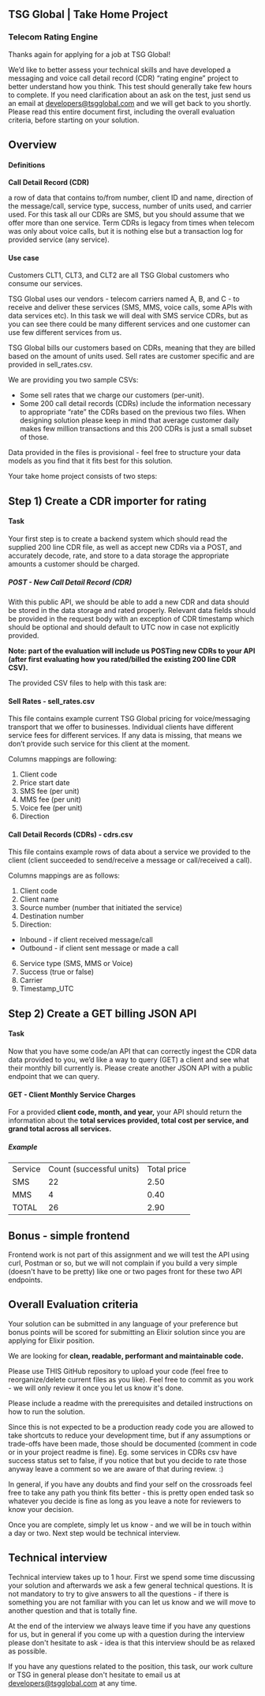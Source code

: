 ## TSG Global | Take Home Project


### Telecom Rating Engine

Thanks again for applying for a job at TSG Global!

We’d like to better assess your technical skills and have developed a messaging and voice call detail record (CDR) “rating engine” project to better understand how you think. This test should generally take few hours to complete. If you need clarification about an ask on the test, just send us an email at developers@tsgglobal.com and we will get back to you shortly. Please read this entire document first, including the overall evaluation criteria, before starting on your solution.


## Overview


#### Definitions

**Call Detail Record (CDR)**

a row of data that contains to/from number, client ID and name, direction of the message/call, service type, success, number of units used, and carrier used. For this task all our CDRs are SMS, but you should assume that we offer more than one service. Term CDRs is legacy from times when telecom was only about voice calls, but it is nothing else but a transaction log for provided service (any service).

#### Use case


Customers CLT1, CLT3, and CLT2 are all TSG Global customers who consume our services.

TSG Global uses our vendors - telecom carriers named A, B, and C - to receive and deliver these services (SMS, MMS, voice calls, some APIs with data services etc). In this task we will deal with SMS service CDRs, but as you can see there could be many different services and one customer can use few different services from us. 

TSG Global bills our customers based on CDRs, meaning that they are billed based on the amount of units used. Sell rates are customer specific and are provided in sell_rates.csv.


We are providing you two sample CSVs:

*   Some sell rates that we charge our customers (per-unit).
*   Some 200 call detail records (CDRs) include the information necessary to appropriate “rate” the CDRs based on the previous two files. When designing solution please keep in mind that average customer daily makes few million transactions and this 200 CDRs is just a small subset of those.

Data provided in the files is provisional - feel free to structure your data models as you find that it fits best for this solution.

Your take home project consists of two steps:

## Step 1) Create a CDR importer for rating

#### Task

 Your first step is to create a backend system which should read the supplied 200 line CDR file, as well as accept new CDRs via a POST, and accurately decode, rate, and store to a data storage the appropriate amounts a customer should be charged.

##### POST - New Call Detail Record (CDR)

With this public API, we should be able to add a new CDR and data should be stored in the data storage and rated properly. Relevant data fields should be provided in the request body with an exception of CDR timestamp which should be optional and should default to UTC now in case not explicitly provided.

**Note: part of the evaluation will include us POSTing new CDRs to your API (after first evaluating how you rated/billed the existing 200 line CDR CSV).**

The provided CSV files to help with this task are:

#### Sell Rates - sell_rates.csv

This file contains example current TSG Global pricing for voice/messaging transport that we offer to businesses. Individual clients have different service fees for different services. If any data is missing, that means we don’t provide such service for this client at the moment.

Columns mappings are following:



1. Client code
2. Price start date
3. SMS fee (per unit)
4. MMS fee (per unit)
5. Voice fee (per unit)
6. Direction


#### Call Detail Records (CDRs) - cdrs.csv

This file contains example rows of data about a service we provided to the client (client succeeded to send/receive a message or call/received a call).

Columns mappings are as follows:



1. Client code
2. Client name
3. Source number (number that initiated the service)
4. Destination number
5. Direction:
*   Inbound - if client received message/call
*   Outbound - if client sent message or made a call
6. Service type (SMS, MMS or Voice)
7. Success (true or false)
8. Carrier
9. Timestamp_UTC


## Step 2) Create a GET billing JSON API


#### Task

Now that you have some code/an API that can correctly ingest the CDR data data provided to you, we’d like a way to query (GET) a client and see what their monthly bill currently is. Please create another JSON API with a public endpoint that we can query.


#### GET - Client Monthly Service Charges

For a provided **client code, month, and year,** your API should return the information about the **total services provided, total cost per service, and grand total across all services.**


##### Example


<table>
  <tr>
   <td>Service
   </td>
   <td>Count (successful units)
   </td>
   <td>Total price
   </td>
  </tr>
  <tr>
   <td>SMS
   </td>
   <td>22
   </td>
   <td>2.50
   </td>
  </tr>
  <tr>
   <td>MMS
   </td>
   <td>4
   </td>
   <td>0.40
   </td>
  </tr>
  <tr>
   <td>TOTAL
   </td>
   <td>26
   </td>
   <td>2.90
   </td>
  </tr>
</table>

## Bonus - simple frontend

Frontend work is not part of this assignment and we will test the API using curl, Postman or so, but we will not complain if you build a very simple (doesn't have to be pretty) like one or two pages front for these two API endpoints. 

## Overall Evaluation criteria

Your solution can be submitted in any language of your preference but bonus points will be scored for submitting an Elixir solution since you are applying for Elixir position.

We are looking for **clean, readable, performant and maintainable code.**

Please use THIS GitHub repository to upload your code (feel free to reorganize/delete current files as you like). Feel free to commit as you work - we will only review it once you let us know it's done.

Please include a readme with the prerequisites and detailed instructions on how to run the solution. 

Since this is not expected to be a production ready code you are allowed to take shortcuts to reduce your development time, but if any assumptions or trade-offs have been made, those should be documented (comment in code or in your project readme is fine). Eg. some services in CDRs csv have success status set to false, if you notice that but you decide to rate those anyway leave a comment so we are aware of that during review. :)

In general, if you have any doubts and find your self on the crossroads feel free to take any path you think fits better - this is pretty open ended task so whatever you decide is fine as long as you leave a note for reviewers to know your decision.

Once you are complete, simply let us know - and we will be in touch within a day or two. Next step would be technical interview.


## Technical interview

Technical interview takes up to 1 hour. First we spend some time discussing your solution and afterwards we ask a few general technical questions. It is not mandatory to try to give answers to all the questions - if there is something you are not familiar with you can let us know and we will move to another question and that is totally fine.

At the end of the interview we always leave time if you have any questions for us, but in general if you come up with a question during the interview please don't hesitate to ask - idea is that this interview should be as relaxed as possible.

If you have any questions related to the position, this task, our work culture or TSG in general please don't hesitate to email us at developers@tsgglobal.com at any time. 